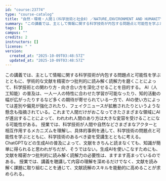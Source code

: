 ```yaml
---
id: "course:23774"
type: "course-catalog"
title: "自然・環境・人間１(科学技術と社会Ⅱ) ／NATURE,ENVIRONMENT AND HUMANITY1(SCIENCE, TECHNOLOGY, AND SOCIETY Ⅱ)"
summary: "この講義では、主として情報に関する科学技術が内包する問題点と可能性を学ぶとともに、学術的な文献を精密かつ批判的に読み解く読解力を磨くことによって、科学技術との関わり方・向き合い方を深化させることを目的する。 AI（人工知能）の普及は、一人一…"
tags: []
campus: ""
credits: 2
instructors: []
license: " "
version:
  created_at: "2025-10-09T03:48:57Z"
  updated_at: "2025-10-09T03:48:57Z"
---
```


この講義では、主として情報に関する科学技術が内包する問題点と可能性を学ぶとともに、学術的な文献を精密かつ批判的に読み解く読解力を磨くことによって、科学技術との関わり方・向き合い方を深化させることを目的する。 AI（人工知能）の普及は、一人一人の特性に合わせた学習が可能なったり、知的活動の幅が広がったりするなど多くの期待が寄せられている一方で、AIの使い方によっては差別や偏見が強化されたり、フェイクニュースが拡散されたりというような懸念も指摘されている。これまで人間だけがおこなってきたさまざまな領域にAIが進出することによって、われわれ人間のあり方は大きな変容を受けることになる可能性がある。 授業では、科学技術が人間や自然などさまざまなアクターと相互作用するメカニズムを理解し、具体的事例を通して、科学技術の問題点と可能性を学ぶとともに、科学技術のあるべき姿を受講生とともに考える。 ChatGPTなどの生成AIの普及によって、文献をきちんと読まなくても、知識が簡単に得られると思われがちだが、そうではない。生成AIを使いこなすためにも、文献を精密かつ批判的に読み解く読解力の必要性は、ますます高まっているのである。 授業では、講義を聴講して内容の理解を深めるだけでなく、文献を読み解く課題に取り組むことを通じて、文献読解のスキルを能動的に高めることが求められる。
